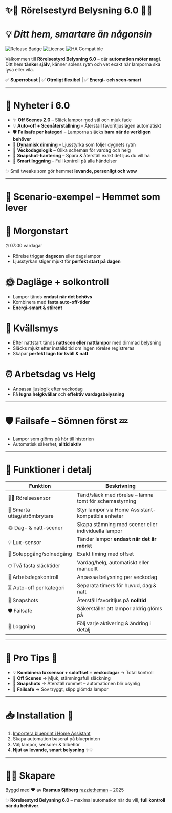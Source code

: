# ✨🌟 Rörelsestyrd Belysning 6.0 🌟✨

# 💡 *Ditt hem, smartare än någonsin*

![Release Badge](https://img.shields.io/badge/release-6.0-brightgreen?style=flat-square) ![License](https://img.shields.io/badge/license-MIT-blue?style=flat-square) ![HA Compatible](https://img.shields.io/badge/Home_Assistant-Compatible-orange?style=flat-square)

Välkommen till **Rörelsestyrd Belysning 6.0** – där **automation möter magi**.
Ditt hem **tänker själv**, känner solens rytm och vet exakt när lamporna ska lysa eller vila.

✅ **Superrobust** | ✅ **Otroligt flexibel** | ✅ **Energi- och scen-smart**

---

# 🚀 Nyheter i 6.0

- ✨ **Off Scenes 2.0** – Släck lampor med stil och mjuk fade
- 💡 **Auto-off + Scenåterställning** – Återställ favoritljuslägen automatiskt
- 🛡️ **Failsafe per kategori** – Lamporna släcks **bara när de verkligen behöver**
- 🌙 **Dynamisk dimning** – Ljusstyrka som följer dygnets rytm
- 📅 **Veckodagslogik** – Olika scheman för vardag och helg
- 📸 **Snapshot-hantering** – Spara & återställ exakt det ljus du vill ha
- 📝 **Smart loggning** – Full kontroll på alla händelser

✨ Små tweaks som gör hemmet **levande, personligt och wow**

---

# 🌅 **Scenario-exempel – Hemmet som lever**

# 🌄 Morgonstart

⏰ 07:00 vardagar

* Rörelse triggar **dagscen** eller dagslampor
* Ljusstyrkan stiger mjukt för **perfekt start på dagen**

# 🌞 Dagläge + solkontroll

* Lampor tänds **endast när det behövs**
* Kombinera med **fasta auto-off-tider**
* **Energi-smart & stilrent**

# 🌙 Kvällsmys

* Efter nattstart tänds **nattscen eller nattlampor** med dimmad belysning
* Släcks mjukt efter inställd tid om ingen rörelse registreras
* Skapar **perfekt lugn för kväll & natt**

# ⏰ Arbetsdag vs Helg

* Anpassa ljuslogik efter veckodag
* Få **lugna helgkvällar** och **effektiv vardagsbelysning**

---

# 🛡️ **Failsafe – Sömnen först** 💤

* Lampor som glöms på hör till historien
* Automatisk säkerhet, **alltid aktiv**

---

# 🔧 **Funktioner i detalj**

| Funktion                     | Beskrivning                                            |
| ---------------------------- | ------------------------------------------------------ |
| 🚶‍♂️ Rörelsesensor          | Tänd/släck med rörelse – lämna tomt för schemastyrning |
| 🔘 Smarta uttag/strömbrytare | Styr lampor via Home Assistant-kompatibla enheter      |
| 🌞 Dag- & natt-scener        | Skapa stämning med scener eller individuella lampor    |
| 💡 Lux-sensor                | Tänder lampor **endast när det är mörkt**              |
| 🌅 Soluppgång/solnedgång     | Exakt timing med offset                                |
| ⏱ Två fasta släcktider       | Vardag/helg, automatiskt eller manuellt                |
| 📅 Arbetsdagskontroll        | Anpassa belysning per veckodag                         |
| ⏳ Auto-off per kategori      | Separata timers för huvud, dag & natt                  |
| 📸 Snapshots                 | Återställ favoritljus på **nolltid**                   |
| 🛡️ Failsafe                 | Säkerställer att lampor aldrig glöms på                |
| 📝 Loggning                  | Följ varje aktivering & ändring i detalj               |

---

# 🌈 **Pro Tips** 🌟

- 💡 **Kombinera luxsensor + soloffset + veckodagar** → Total kontroll
- 🎨 **Off Scenes** → Mjuk, stämningsfull släckning
- 📸 **Snapshots** → Återställ rummet – automationen blir osynlig
- 🛌 **Failsafe** → Sov tryggt, slipp glömda lampor

---

# 📥 **Installation** 🎉

1. [Importera blueprint i Home Assistant](https://my.home-assistant.io/redirect/blueprint_import/?blueprint_url=https://github.com/razzietheman/Avancerad-blueprint-for-belysning/blob/main/Tand_slack_blueprint.yaml)
2. Skapa automation baserat på blueprinten
3. Välj lampor, sensorer & tillbehör
4. **Njut av levande, smart belysning** ✨💡

---

# 👨‍💻 **Skapare**

Byggd med ❤️ av **Rasmus Sjöberg** [razzietheman](https://github.com/razzietheman/) – 2025

✨ **Rörelsestyrd Belysning 6.0** – maximal automation när du vill, **full kontroll när du behöver**.